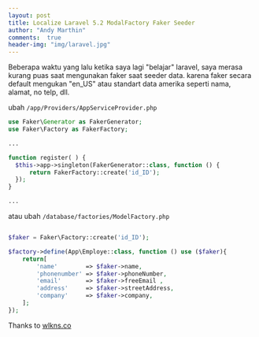 ```yaml
---
layout: post
title: Localize Laravel 5.2 ModalFactory Faker Seeder
author: "Andy Marthin"
comments:  true
header-img: "img/laravel.jpg"
---
```

Beberapa waktu yang lalu ketika saya lagi "belajar" laravel, saya merasa kurang puas saat mengunakan faker saat seeder data. karena faker secara default mengukan "en_US" atau standart data amerika seperti nama, alamat, no telp, dll.

<!--more-->

ubah `/app/Providers/AppServiceProvider.php`

```php
use Faker\Generator as FakerGenerator;  
use Faker\Factory as FakerFactory;

...

function register( ) {  
  $this->app->singleton(FakerGenerator::class, function () {
      return FakerFactory::create('id_ID');
  });
}

...
```

atau ubah `/database/factories/ModelFactory.php`

```php

$faker = Faker\Factory::create('id_ID');

$factory->define(App\Employe::class, function () use ($faker){
	return[
		'name'        => $faker->name,
		'phonenumber' => $faker->phoneNumber,
		'email'       => $faker->freeEmail ,
		'address'     => $faker->streetAddress,
		'company'     => $faker->company,
	];
});

```

Thanks to [wlkns.co](http://wlkns.co/localize-laravel-5-2-factory-faker-seeder/)
